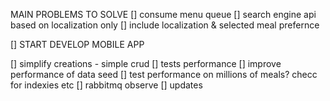 MAIN PROBLEMS TO SOLVE
[] consume menu queue 
[] search engine api based on localization only
[] include localization & selected meal prefernce

[] START DEVELOP MOBILE APP


[] simplify creations - simple crud
[] tests performance
[] improve performance of data seed
[] test performance on millions of meals? checc for indexies etc
[] rabbitmq observe
[] updates